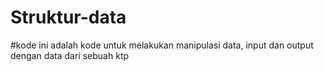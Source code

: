 # Struktur-data
#kode ini adalah kode untuk melakukan manipulasi data, input dan output dengan data dari sebuah ktp
